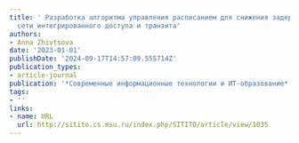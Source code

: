 ```yaml
---
title: ' Разработка алгоритма управления расписанием для снижения задержек в полудуплексной
  сети интегрированного доступа и транзита'
authors:
- Anna Zhivtsova
date: '2023-01-01'
publishDate: '2024-09-17T14:57:09.555714Z'
publication_types:
- article-journal
publication: '*Современные информационные технологии и ИТ-образование*'
tags:
- ''
links:
- name: URL
  url: http://sitito.cs.msu.ru/index.php/SITITO/article/view/1035
---
```

